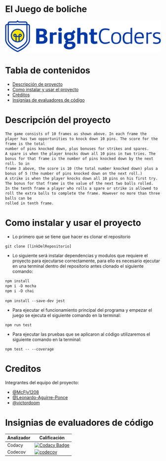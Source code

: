 # El Juego de boliche
![BrightCoders Logo](img/logo.png)

# Tabla de contenidos
  - [Descripción de proyecto](#descripción-del-proyecto)
  - [Como instalar y usar el proyecto](#como-instalar-y-usar-el-proyecto)
  - [Créditos](#creditos)
  - [Insignias de evaluadores de código](#insignias-de-evaluadores-de-código)

# Descripción del proyecto
    The game consists of 10 frames as shown above. In each frame the player has two opportunities to knock down 10 pins. The score for the frame is the total 
    number of pins knocked down, plus bonuses for strikes and spares.
    A spare is when the player knocks down all 10 pins in two tries. The bonus for that frame is the number of pins knocked down by the next roll. So in 
    frame 3 above, the score is 10 (the total number knocked down) plus a bonus of 5 (the number of pins knocked down on the next roll.)
    A strike is when the player knocks down all 10 pins on his first try. The bonus for that frame is the value of the next two balls rolled.
    In the tenth frame a player who rolls a spare or strike is allowed to roll the extra balls to complete the frame. However no more than three balls can be 
    rolled in tenth frame.

# Como instalar y usar el proyecto
- Lo primero que se tiene que hacer es clonar el repositorio
``` 
git clone [linkDelRepositorio] 
```

- Lo siguiente será instalar dependencias y modulos que requiere el proyecto para ejecutarse correctamente, para ello es necesario ejecutar en una terminal dentro del repositorio antes clonado el siguiente comando:
```
npm install
npm i -D mocha
npm i -D chai

npm install --save-dev jest

```

- Para ejecutar el funcionamiento principal del programa y empezar el juego se ejecuta el siguiente comando en la terminal:
``` 
npm run test
```

- Para ejecutar las pruebas que se aplicaron al código utilizaremos el siguiente comando en la terminal:
``` 
npm test -- --coverage
```

# Creditos
Integrantes del equipo del proyecto:
- [@McFly1208](https://github.com/McFly1208)
- [@Leonardo-Aguirre-Ponce](https://github.com/Leonardo-Aguirre-Ponce)
- [@victordoom](https://github.com/victordoom)

# Insignias de evaluadores de código
| Analizador   | Calificación |
| ------------- | ------------- |
| Codacy   | [![Codacy Badge](https://app.codacy.com/project/badge/Grade/5fb5d8e58c1f48f0bfcc30984761027d)](https://www.codacy.com/gh/BrightCoders-Institute/tmp-BCDIC22-RN-juego-boliche-js-team5/dashboard?utm_source=github.com&amp;utm_medium=referral&amp;utm_content=BrightCoders-Institute/tmp-BCDIC22-RN-juego-boliche-js-team5&amp;utm_campaign=Badge_Grade) |
| Codecov | [![codecov](https://codecov.io/gh/BrightCoders-Institute/tmp-BCDIC22-RN-juego-boliche-js-team5/branch/master/graph/badge.svg?token=BFH60TE5BB)](https://codecov.io/gh/BrightCoders-Institute/tmp-BCDIC22-RN-juego-boliche-js-team5)  |

